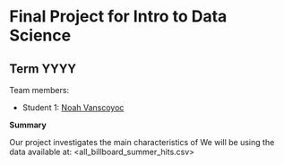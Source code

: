 # Final Project for Intro to Data Science

## Term YYYY

Team members: 

- Student 1: [Noah Vanscoyoc](noah.vanscoyoc@gmail.com) 


**Summary**

Our project investigates the main characteristics of 
We will be using the data available at: 
<all_billboard_summer_hits.csv>
